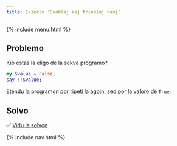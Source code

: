 ```yaml
---
title: Ekzerco 'Duoblaj kaj trioblaj neoj’
---
```


{% include menu.html %}

## Problemo

Kio estas la eligo de la sekva programo?

```raku
my $value = False;
say !!$value;
```

Etendu la programon por ripeti la agojn, sed por la valoro de `True`.

## Solvo

✅ [Vidu la solvon](solution)

{% include nav.html %}
